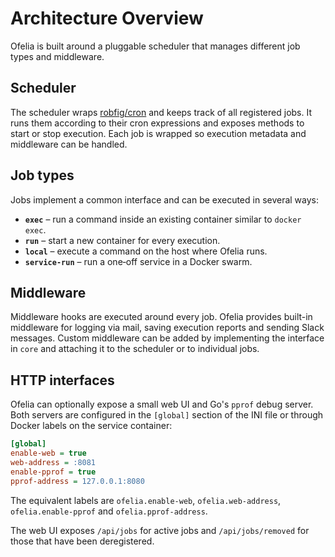 # Architecture Overview

Ofelia is built around a pluggable scheduler that manages different job types and middleware.

## Scheduler

The scheduler wraps [robfig/cron](https://github.com/robfig/cron) and keeps track of all registered jobs. It runs them according to their cron expressions and exposes methods to start or stop execution. Each job is wrapped so execution metadata and middleware can be handled.

## Job types

Jobs implement a common interface and can be executed in several ways:

- **`exec`** – run a command inside an existing container similar to `docker exec`.
- **`run`** – start a new container for every execution.
- **`local`** – execute a command on the host where Ofelia runs.
- **`service-run`** – run a one‑off service in a Docker swarm.

## Middleware

Middleware hooks are executed around every job. Ofelia provides built-in middleware for logging via mail, saving execution reports and sending Slack messages. Custom middleware can be added by implementing the interface in `core` and attaching it to the scheduler or to individual jobs.

## HTTP interfaces

Ofelia can optionally expose a small web UI and Go's `pprof` debug server. Both
servers are configured in the `[global]` section of the INI file or through
Docker labels on the service container:

```ini
[global]
enable-web = true
web-address = :8081
enable-pprof = true
pprof-address = 127.0.0.1:8080
```

The equivalent labels are `ofelia.enable-web`, `ofelia.web-address`,
`ofelia.enable-pprof` and `ofelia.pprof-address`.

The web UI exposes `/api/jobs` for active jobs and `/api/jobs/removed` for
those that have been deregistered.

